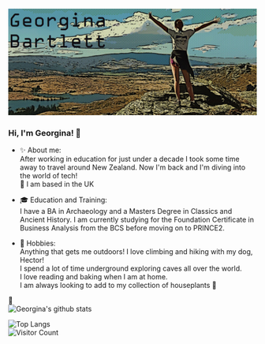 <img src= "https://github.com/gia-bartlett/gia-bartlett/blob/master/Banner.PNG"></img>


### Hi, I'm Georgina! 👋

- :sparkles: About me:  
After working in education for just under a decade I took some time away to travel around New Zealand. Now I'm back and I'm diving into the world of tech!  
:pushpin: I am based in the UK   

- :mortar_board: Education and Training:  
I have a BA in Archaeology and a Masters Degree in Classics and Ancient History.  I am currently studying for the Foundation Certificate in Business Analysis from the BCS before moving on to PRINCE2.  

- :sunrise_over_mountains: Hobbies:  
Anything that gets me outdoors! I love climbing and hiking with my dog, Hector!  
I spend a lot of time underground exploring caves all over the world.  
I love reading and baking when I am at home.  
I am always looking to add to my collection of houseplants :hibiscus:

:memo:  
![Georgina's github stats](https://github-readme-stats.vercel.app/api?username=gia-bartlett&show_icons=true&theme=tokyonight)  

![Top Langs](https://github-readme-stats.vercel.app/api/top-langs/?username=gia-bartlett)  
![Visitor Count](https://profile-counter.glitch.me/gia-bartlett/count.svg)

